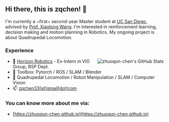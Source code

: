 ## Hi there, this is zqchen! 👋

I'm currently a ~first~ second-year Master student at [UC San Diego](https://ucsd.edu/), advised by [Prof. Xiaolong Wang](https://xiaolonw.github.io/). I'm interested in reinforcement learning, decision making and motion planning in Robotics. My ongoing project is about Quadrupedal Locomotion.


###  Experience

<img align="right" src="https://github-readme-stats-flame-eta-51.vercel.app/api?username=zhuoqun-chen&show_icons=true&theme=radical" alt="zhuoqun-chen's GitHub Stats"/>

- 🔭 [Horizon Robotics](https://www.horizon.ai/) - Ex-Intern in VIO Group, BSP Dept.
- 🧰 Toolbox: Pytorch / ROS / SLAM / Blender
- 🤖 Quadrupedal Locomotion / Robot Manipulation / SLAM / Computer Vision
- 📫 [zqchen33[at]gmail[dot]com](mailto:zqchen33@gmail.com)

### You can know more about me via:
+ [https://zhuoqun-chen.github.io](https://zhuoqun-chen.github.io)

<!--
+ [https://zqchen.me](https://zqchen.me)
--!>

<!--
### Experience
#### UC San Diego, San Diego, CA
+ Graduate Research Assistant
+ Sep 2022 - Present

#### Tongji University, Shanghai, China
+ Research Intern
+ Nov 2021 - May 2022

#### Horizon Robotics, Shanghai, China
+ Intern in VIO Group, BSP Dev Dept.
+ Sep 2021 - Feb 2022
-->

<!--
- 📫 [zhuoqun.chen@horizon.ai](https://mail.horizon.ai)
- ⚡ [My Blog](https://zqchen.me)
- ⚡ [CSDN](https://blog.csdn.net/chenzz444)
-->


<!--
### Platforms & Tools 🔧
-->

<!--
### My GitHub Stats &#x1f4c8;

![zhuoqun-chen's GitHub stats](https://github-readme-stats.vercel.app/api?username=zhuoqun-chen&show_icons=true&theme=radical)

the public is deprecated because can't show private stats
<img align="right" src="https://github-readme-stats.vercel.app/api?username=zhuoqun-chen&show_icons=true&theme=radical" alt="zhuoqun-chen's GitHub Stats"/>
-->

<!--
**zhuoqun-chen/zhuoqun-chen** is a ✨ _special_ ✨ repository because its `README.md` (this file) appears on your GitHub profile.

Here are some ideas to get you started:

- 🔭 I’m currently working on ...
- 🌱 I’m currently learning ...
- 👯 I’m looking to collaborate on ...
- 🤔 I’m looking for help with ...
- 💬 Ask me about ...
- 📫 How to reach me: ...
- 😄 Pronouns: ...
- ⚡ Fun fact: ...
-->
